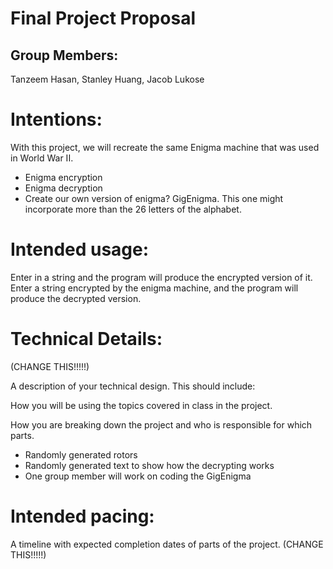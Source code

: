 # Final Project Proposal

## Group Members:

Tanzeem Hasan, Stanley Huang, Jacob Lukose

# Intentions:

With this project, we will recreate the same Enigma machine that was used in World War II.
- Enigma encryption
- Enigma decryption
- Create our own version of enigma? GigEnigma. This one might incorporate more than the 26 letters of the alphabet.
# Intended usage:

Enter in a string and the program will produce the encrypted version of it. Enter a string encrypted by the enigma machine, and the program will produce the decrypted version.


# Technical Details:

(CHANGE THIS!!!!!)

A description of your technical design. This should include:

How you will be using the topics covered in class in the project.

How you are breaking down the project and who is responsible for which parts.

- Randomly generated rotors
- Randomly generated text to show how the decrypting works
- One group member will work on coding the GigEnigma

# Intended pacing:

A timeline with expected completion dates of parts of the project. (CHANGE THIS!!!!!)
